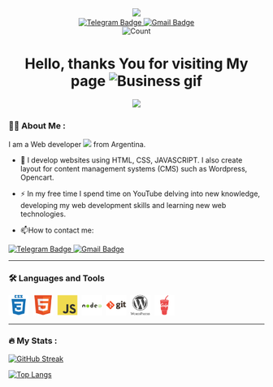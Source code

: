 


<div id="header" align="center" >
  <img  src="https://media.giphy.com/media/xT0Gqn9yuw8hnPGn5K/giphy.gif" width="300"/>
</div>
<div id="badges" align='center'>
  
  <a href="https://t.me/bolden_gold">
    <img src="https://img.shields.io/badge/telegram-blue?style=for-the-badge&logo=telegram&logoColor=white" alt="Telegram Badge"/>
  </a>
  
  <a href="mailto:gyryanovalexander@gmail.com">
    <img src="https://img.shields.io/badge/gmail-red?style=for-the-badge&logo=gmail&logoColor=white" alt="Gmail Badge"/>
  </a>
  
</div>

<div id="count__people" align='center'> 
<img src="https://komarev.com/ghpvc/?username=Aleksandr-Gurianov&style=for-the-badge&color=brightgreen" alt="Count" >
</div>

<h1 align='center'>
  Hello, thanks You for visiting My page
  <img src="https://media.giphy.com/media/SSJYIjDeLmVbrMVEeh/giphy.gif" alt="Business gif"  width='50px'>
</h1>

<div id="info__about" align="center">
<img src="https://media.giphy.com/media/v1.Y2lkPTc5MGI3NjExa3d3enpwZzl0enZ6YWNxY3lrYWU0anl5cWw2eGE4aTN1bTIxcGJqeSZlcD12MV9pbnRlcm5hbF9naWZfYnlfaWQmY3Q9Zw/dWesBcTLavkZuG35MI/giphy.gif">
</div>

### :man_technologist: About Me :
  I am a Web developer <img src="https://media.giphy.com/media/WUlplcMpOCEmTGBtBW/giphy.gif" width="30"> from Argentina.

  - :telescope: I develop websites using HTML, CSS, JAVASCRIPT. I also create layout for content management systems (CMS) such as Wordpress, Opencart.

- :zap: In my free time I spend time on YouTube delving into new knowledge, developing my web development skills and learning new web technologies.

- :mailbox:How to contact me:

<div>
    <a href="https://t.me/bolden_gold">
    <img src="https://img.shields.io/badge/telegram-blue?style=for-the-badge&logo=telegram&logoColor=white" alt="Telegram Badge"/>
  </a>
  
  <a href="mailto:gyryanovalexander@gmail.com">
    <img src="https://img.shields.io/badge/gmail-red?style=for-the-badge&logo=gmail&logoColor=white" alt="Gmail Badge"/>
  </a>
</div>

---

### :hammer_and_wrench: Languages and Tools

<div>
  <img src="https://github.com/devicons/devicon/blob/master/icons/css3/css3-plain-wordmark.svg"  title="CSS3" alt="CSS" width="40" height="40"/>&nbsp;
  <img src="https://github.com/devicons/devicon/blob/master/icons/html5/html5-original.svg" title="HTML5" alt="HTML" width="40" height="40"/>&nbsp;
  <img src="https://github.com/devicons/devicon/blob/master/icons/javascript/javascript-original.svg" title="JavaScript" alt="JavaScript" width="40" height="40"/>&nbsp;
  <img src="https://github.com/devicons/devicon/blob/master/icons/nodejs/nodejs-original-wordmark.svg" title="NodeJS" alt="NodeJS" width="40" height="40"/>&nbsp;
  <img src="https://github.com/devicons/devicon/blob/master/icons/git/git-original-wordmark.svg" title="Git" **alt="Git" width="40" height="40"/>&nbsp;
  <img src="https://github.com/devicons/devicon/blob/master/icons/wordpress/wordpress-plain-wordmark.svg" title="Wordpress" **alt="Wordpress" width="40" height="40"/>&nbsp;
  <img src="https://github.com/devicons/devicon/blob/master/icons/gulp/gulp-plain.svg" title="Gulp" **alt="Gulp" width="40" height="40"/>&nbsp;  
</div>

---

### :fire: My Stats :

[![GitHub Streak](http://github-readme-streak-stats.herokuapp.com?user=Aleksandr-Gurianov&border_radius=40&exclude_days=Sun%2CMon%2CTue%2CWed%2CThu%2CFri%2CSat)](https://git.io/streak-stats)

[![Top Langs](https://github-readme-stats.vercel.app/api/top-langs/?username=Aleksandr-Gurianov&&border_radius=40&layout=compact&theme=vision-friendly-default)](https://github.com/anuraghazra/github-readme-stats)


   




